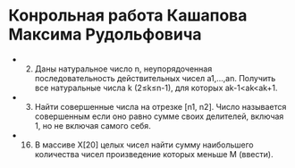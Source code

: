 # Конрольная работа Кашапова Максима Рудольфовича
* 2.	Даны натуральное число n, неупорядоченная последовательность действительных чисел a1,…,an. Получить все натуральные числа k  (2≤k≤n-1), для которых ak-1<ak<ak+1.
* 3.	Найти совершенные числа на отрезке [n1, n2]. Число называется совершенным если оно равно сумме своих делителей, включая 1, но не включая самого себя.
* 16.	 В массиве X[20] целых чисел найти сумму наибольшего количества чисел произведение которых меньше M (ввести).


